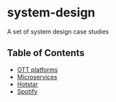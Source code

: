 # system-design
A set of system design case studies

## Table of Contents
* [OTT platforms](OTT/ott-system-design.md)
* [Microservices](Microservices/Microservices.pdf)
* [Hotstar](Hotstar/Hotstar.pdf)
* [Spotify](Spotify/HLD-Remedial.pdf)
